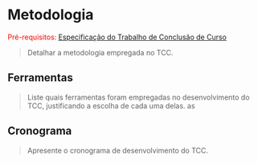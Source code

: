 # Metodologia

<span style="color:red">Pré-requisitos: <a href="3-Especificação.md">Especificação do Trabalho de Conclusão de Curso</a></span>

> Detalhar a metodologia empregada no TCC.

## Ferramentas

> Liste quais ferramentas foram empregadas no desenvolvimento do TCC, justificando a escolha de cada uma delas. as

## Cronograma

> Apresente o cronograma de desenvolvimento do TCC.

